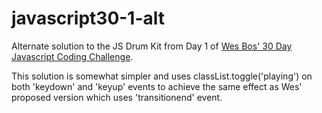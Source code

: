 # javascript30-1-alt

Alternate solution to the JS Drum Kit from Day 1 of [Wes Bos' 30 Day Javascript Coding Challenge](http://javascript30.com). 

This solution is somewhat simpler and uses classList.toggle('playing') on both 'keydown' and 'keyup' events to achieve the same effect as Wes' proposed version which uses 'transitionend' event.
